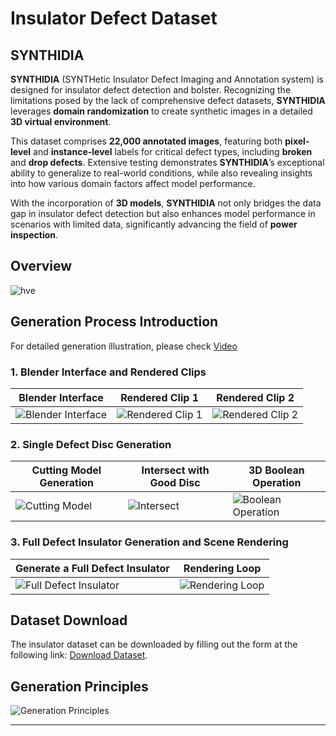 # Insulator Defect Dataset

## SYNTHIDIA

**SYNTHIDIA** (SYNTHetic Insulator Defect Imaging and Annotation system) is designed for insulator defect detection and bolster. Recognizing the limitations posed by the lack of comprehensive defect datasets, **SYNTHIDIA** leverages **domain randomization** to create synthetic images in a detailed **3D virtual environment**.

This dataset comprises **22,000 annotated images**, featuring both **pixel-level** and **instance-level** labels for critical defect types, including **broken** and **drop defects**. Extensive testing demonstrates **SYNTHIDIA**’s exceptional ability to generalize to real-world conditions, while also revealing insights into how various domain factors affect model performance.

With the incorporation of **3D models**, **SYNTHIDIA** not only bridges the data gap in insulator defect detection but also enhances model performance in scenarios with limited data, significantly advancing the field of **power inspection**.


## Overview

![hve](https://github.com/user-attachments/assets/ee8b81a9-1bbe-4a22-86b2-75bb1116a1b0)


## Generation Process Introduction

For detailed generation illustration, please check [Video]([https://example.com](https://www.youtube.com/watch?v=jSLEIVOGusY))

### 1. Blender Interface and Rendered Clips
| Blender Interface | Rendered Clip 1 | Rendered Clip 2 |
|---|---|---|
| ![Blender Interface](https://github.com/user-attachments/assets/187053b4-4981-45eb-bd3d-827342c1e897) | ![Rendered Clip 1](https://github.com/user-attachments/assets/f08ecaf7-5bcb-42bb-802a-8d58420b157e) | ![Rendered Clip 2](https://github.com/user-attachments/assets/a67b6383-47e1-4848-8e94-750237d86282) |

### 2. Single Defect Disc Generation
| Cutting Model Generation | Intersect with Good Disc | 3D Boolean Operation |
|---|---|---|
| ![Cutting Model](https://github.com/user-attachments/assets/039cce61-34e1-4dc1-a369-b6fd42e0f137) | ![Intersect](https://github.com/user-attachments/assets/3b18cff2-3a7e-4b34-a195-bd47bd789d50) | ![Boolean Operation](https://github.com/user-attachments/assets/b92cce3d-c622-48c4-87d0-c26cc13036c6) |

### 3. Full Defect Insulator Generation and Scene Rendering
| Generate a Full Defect Insulator | Rendering Loop |
|---|---|
| ![Full Defect Insulator](https://github.com/user-attachments/assets/31ee7fd0-3697-4822-b15e-93c385fb9689) | ![Rendering Loop](https://github.com/user-attachments/assets/74912689-4ee6-4968-a714-3577b8f42172) |

## Dataset Download
The insulator dataset can be downloaded by filling out the form at the following link: [Download Dataset](https://www.wjx.cn/vm/Qw7eG2x.aspx).

## Generation Principles
![Generation Principles](https://github.com/user-attachments/assets/be7e62db-fda6-4b4d-af4e-aac176502873)

---

